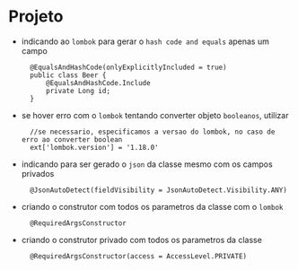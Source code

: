 # Projeto

* indicando ao ``lombok`` para gerar o `hash code and equals` apenas um campo

    
        @EqualsAndHashCode(onlyExplicitlyIncluded = true)
        public class Beer {
            @EqualsAndHashCode.Include
            private Long id;
        }
        
* se hover erro com o ``lombok`` tentando converter objeto `booleanos`, utilizar

    
        //se necessario, especificamos a versao do lombok, no caso de erro ao converter boolean
        ext['lombok.version'] = '1.18.0'        
        
* indicando para ser gerado o `json` da classe mesmo com os campos privados

    
        @JsonAutoDetect(fieldVisibility = JsonAutoDetect.Visibility.ANY)
        
* criando o construtor com todos os parametros da classe com o ``lombok``

    
        @RequiredArgsConstructor                
        
* criando o construtor privado com todos os parametros da classe 

    
        @RequiredArgsConstructor(access = AccessLevel.PRIVATE)        